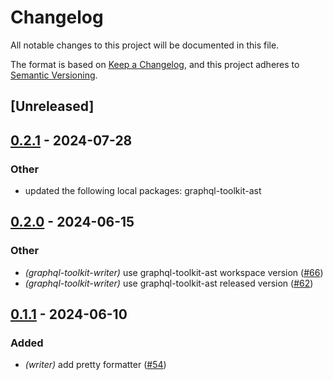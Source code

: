# Changelog
All notable changes to this project will be documented in this file.

The format is based on [Keep a Changelog](https://keepachangelog.com/en/1.0.0/),
and this project adheres to [Semantic Versioning](https://semver.org/spec/v2.0.0.html).

## [Unreleased]

## [0.2.1](https://github.com/LNSD/graphql-toolkit/compare/graphql-toolkit-writer-v0.2.0...graphql-toolkit-writer-v0.2.1) - 2024-07-28

### Other
- updated the following local packages: graphql-toolkit-ast

## [0.2.0](https://github.com/LNSD/graphql-toolkit/compare/graphql-toolkit-writer-v0.1.1...graphql-toolkit-writer-v0.2.0) - 2024-06-15

### Other
- *(graphql-toolkit-writer)* use graphql-toolkit-ast workspace version ([#66](https://github.com/LNSD/graphql-toolkit/pull/66))
- *(graphql-toolkit-writer)* use graphql-toolkit-ast released version ([#62](https://github.com/LNSD/graphql-toolkit/pull/62))

## [0.1.1](https://github.com/LNSD/graphql-toolkit/compare/graphql-toolkit-writer-v0.1.0...graphql-toolkit-writer-v0.1.1) - 2024-06-10

### Added
- *(writer)* add pretty formatter ([#54](https://github.com/LNSD/graphql-toolkit/pull/54))
